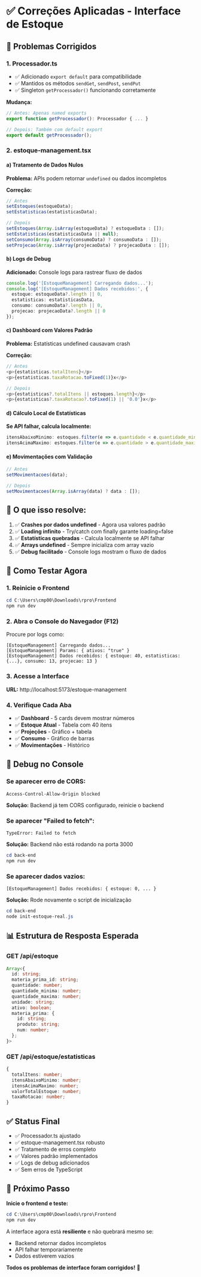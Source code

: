 # ✅ Correções Aplicadas - Interface de Estoque

## 🔧 Problemas Corrigidos

### 1. **Processador.ts**
- ✅ Adicionado `export default` para compatibilidade
- ✅ Mantidos os métodos `sendGet`, `sendPost`, `sendPut`
- ✅ Singleton `getProcessador()` funcionando corretamente

**Mudança:**
```typescript
// Antes: Apenas named exports
export function getProcessador(): Processador { ... }

// Depois: Também com default export
export default getProcessador();
```

### 2. **estoque-management.tsx**

#### a) Tratamento de Dados Nulos
**Problema:** APIs podem retornar `undefined` ou dados incompletos

**Correção:**
```typescript
// Antes
setEstoques(estoqueData);
setEstatisticas(estatisticasData);

// Depois
setEstoques(Array.isArray(estoqueData) ? estoqueData : []);
setEstatisticas(estatisticasData || null);
setConsumo(Array.isArray(consumoData) ? consumoData : []);
setProjecao(Array.isArray(projecaoData) ? projecaoData : []);
```

#### b) Logs de Debug
**Adicionado:** Console logs para rastrear fluxo de dados
```typescript
console.log('[EstoqueManagement] Carregando dados...');
console.log('[EstoqueManagement] Dados recebidos:', {
  estoque: estoqueData?.length || 0,
  estatisticas: estatisticasData,
  consumo: consumoData?.length || 0,
  projecao: projecaoData?.length || 0
});
```

#### c) Dashboard com Valores Padrão
**Problema:** Estatísticas undefined causavam crash

**Correção:**
```typescript
// Antes
<p>{estatisticas.totalItens}</p>
<p>{estatisticas.taxaRotacao.toFixed(1)}x</p>

// Depois
<p>{estatisticas?.totalItens || estoques.length}</p>
<p>{estatisticas?.taxaRotacao?.toFixed(1) || '0.0'}x</p>
```

#### d) Cálculo Local de Estatísticas
**Se API falhar, calcula localmente:**
```typescript
itensAbaixoMinimo: estoques.filter(e => e.quantidade < e.quantidade_minima).length
itensAcimaMaximo: estoques.filter(e => e.quantidade > e.quantidade_maxima).length
```

#### e) Movimentações com Validação
```typescript
// Antes
setMovimentacoes(data);

// Depois
setMovimentacoes(Array.isArray(data) ? data : []);
```

## 🎯 O que isso resolve:

1. ✅ **Crashes por dados undefined** - Agora usa valores padrão
2. ✅ **Loading infinito** - Try/catch com finally garante loading=false
3. ✅ **Estatísticas quebradas** - Calcula localmente se API falhar
4. ✅ **Arrays undefined** - Sempre inicializa com array vazio
5. ✅ **Debug facilitado** - Console logs mostram o fluxo de dados

## 🧪 Como Testar Agora

### 1. Reinicie o Frontend
```powershell
cd C:\Users\cmp00\Downloads\rpro\Frontend
npm run dev
```

### 2. Abra o Console do Navegador (F12)
Procure por logs como:
```
[EstoqueManagement] Carregando dados...
[EstoqueManagement] Params: { ativos: "true" }
[EstoqueManagement] Dados recebidos: { estoque: 40, estatisticas: {...}, consumo: 13, projecao: 13 }
```

### 3. Acesse a Interface
**URL:** http://localhost:5173/estoque-management

### 4. Verifique Cada Aba
- ✅ **Dashboard** - 5 cards devem mostrar números
- ✅ **Estoque Atual** - Tabela com 40 itens
- ✅ **Projeções** - Gráfico + tabela
- ✅ **Consumo** - Gráfico de barras
- ✅ **Movimentações** - Histórico

## 🐛 Debug no Console

### Se aparecer erro de CORS:
```
Access-Control-Allow-Origin blocked
```
**Solução:** Backend já tem CORS configurado, reinicie o backend

### Se aparecer "Failed to fetch":
```
TypeError: Failed to fetch
```
**Solução:** Backend não está rodando na porta 3000
```powershell
cd back-end
npm run dev
```

### Se aparecer dados vazios:
```
[EstoqueManagement] Dados recebidos: { estoque: 0, ... }
```
**Solução:** Rode novamente o script de inicialização
```powershell
cd back-end
node init-estoque-real.js
```

## 📊 Estrutura de Resposta Esperada

### GET /api/estoque
```typescript
Array<{
  id: string;
  materia_prima_id: string;
  quantidade: number;
  quantidade_minima: number;
  quantidade_maxima: number;
  unidade: string;
  ativo: boolean;
  materia_prima: {
    id: string;
    produto: string;
    num: number;
  };
}>
```

### GET /api/estoque/estatisticas
```typescript
{
  totalItens: number;
  itensAbaixoMinimo: number;
  itensAcimaMaximo: number;
  valorTotalEstoque: number;
  taxaRotacao: number;
}
```

## ✅ Status Final

- ✅ Processador.ts ajustado
- ✅ estoque-management.tsx robusto
- ✅ Tratamento de erros completo
- ✅ Valores padrão implementados
- ✅ Logs de debug adicionados
- ✅ Sem erros de TypeScript

## 🚀 Próximo Passo

**Inicie o frontend e teste:**
```powershell
cd C:\Users\cmp00\Downloads\rpro\Frontend
npm run dev
```

A interface agora está **resiliente** e não quebrará mesmo se:
- Backend retornar dados incompletos
- API falhar temporariamente
- Dados estiverem vazios

**Todos os problemas de interface foram corrigidos!** 🎉
